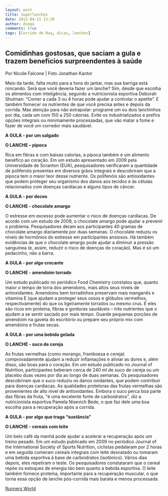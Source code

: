 ```yaml
---
layout: post
title: Superlanches
date: 2012-04-11 13:29
author: diego
comments: true
tags: [Corrida de Rua, dicas, lanches]
---
```

<h2>Comidinhas gostosas, que saciam a gula e trazem benefícios surpreendentes à saúde</h2>
Por Nicole Falcone | Foto Jonathan Kantor

Meio da tarde, falta muito para a hora do jantar, mas sua barriga está roncando. Será que você deveria fazer um lanche? Sim, desde que escolha os alimentos com inteligência, segundo a nutricionista esportiva Deborah Shulman: “Comer a cada 3 ou 4 horas pode ajudar a controlar o apetite”. E também fornecer os nutrientes de que você precisa antes e depois da corrida. Mas atenção para não extrapolar: programe um ou dois lanchinhos por dia, cada um com 150 a 250 calorias. Evite os industrializados e prefira opções integrais ou minimamente processadas, que vão matar a fome e fazer de você um corredor mais saudável.

<strong>A GULA - por um salgado</strong>

<strong>O LANCHE – pipoca</strong>

Rica em fibras e com baixas calorias, a pipoca também é um alimento benéfico ao coração. Em um estudo apresentado em 2009 pela Universidade de Scranton (EUA), pesquisadores verificaram a quantidade de polifenóis presentes em diversos grãos integrais e descobriram que a pipoca tem o maior teor desse nutriente. Os polifenóis são antioxidantes que podem proteger seu organismo dos danos aos tecidos e às células relacionados com doenças cardíacas e alguns tipos de câncer.

<strong>A GULA - por doces</strong>

<strong>O LANCHE - chocolate amargo</strong>

O estresse em excesso pode aumentar o risco de doenças cardíacas. De acordo com um estudo de 2009, o chocolate amargo pode ajudar a prevenir o problema. Pesquisadores deram aos participantes 40 gramas de chocolate amargo diariamente por duas semanas. O chocolate reduziu os níveis de hormônios do estresse em participantes ansiosos. Há também evidências de que o chocolate amargo pode ajudar a diminuir a pressão sanguínea (e, assim, reduzir o risco de doenças do coração). Mas é só um pedacinho, não a barra.

<strong>A GULA - por algo crocante</strong>

<strong>O LANCHE - amendoim torrado</strong>

Um estudo publicado no periódico Food Chemistry constatou que, quanto maior o tempo de torra dos amendoins, mais altos seus níveis de antioxidantes. Amendoins bem torradinhos preservam mais manganês e vitamina E (que ajudam a proteger seus ossos e glóbulos vermelhos, respectivamente) do que os ligeiramente torrados ou mesmo crus. E eles são ricos em proteína, fibras e gorduras saudáveis – três nutrientes que o ajudam a se sentir saciado por mais tempo. Guarde pequenas porções de amendoim na gaveta do escritório ou prepare seu próprio mix com amendoins e frutas secas.

<strong>A GULA - por uma bebida gelada</strong>

<strong>O LANCHE - suco de cereja</strong>

As frutas vermelhas (como morango, framboesa e cereja) comprovadamente ajudam a reduzir inflamações e aliviar as dores e, além disso, são boas para o coração. Em um estudo publicado no Journal of Nutrition, participantes beberam cerca de 240 ml de suco de cereja ou um placebo duas vezes por dia ao longo de duas semanas. Os pesquisadores descobriram que o suco reduziu os danos oxidantes, que podem contribuir para doenças cardíacas. As qualidades protetoras das frutas vermelhas são provenientes de alto nível de antioxidantes. Embora o suco perca boa parte das fibras da fruta, "é uma excelente fonte de carboidratos", diz a nutricionista esportiva Pamela Nisevich Bede, o que faz dele uma boa escolha para a recuperação após a corrida.

<strong>A GULA - por algo que traga “sustância”</strong>

<strong>O LANCHE - cereais com leite</strong>

Um belo café da manhã pode ajudar a acelerar a recuperação após um treino pesado. Em um estudo publicado em 2009 no periódico Journal of the International Society of Sports Nutrition, ciclistas pedalaram por 2 horas e em seguida comeram cereais integrais com leite desnatado ou tomaram uma bebida esportiva à base de carboidratos (isotônico). Vários dias depois, eles repetiram o teste. Os pesquisadores constataram que o cereal repõe os estoques de energia tão bem quanto a bebida esportiva. O leite também fornece proteína, importante para a recuperação muscular, o que torna essa opção de lanche pós-corrida mais barata e menos processada.

<a href="http://runnersworld.abril.com.br/materias/superlanche/" target="_blank">Runners World</a>
